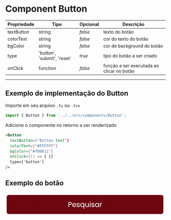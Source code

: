 # Component Button

|Propriedade  | Tipo                        | Opcional  | Descrição |
|-------------|------------                 |---------- |---------- |
|textButton  |string                       | _false_     | texto do botão          |
|colorText   |string                       | _false_     | cor do texto do botão |
|bgColor      |string                       | _false_     | cor de background do botão |
|type         |'button', 'submit', 'reset'  | _true_      | tipo do botão a ser criado |
|onClick      |function                     | _false_     | função a ser executada ao clicar no botão |

---

## Exemplo de implementação do Button

Importe em seu arquivo `.ts` ou `.tsx`
```typescript
import { Button } from '../../src/components/Button';
```

Adicione o componente no retorno a ser renderizado
```html
<Button
  textButton={'Button test'}
  colorText={'#FFFFFF'}
  bgColor={'#700611'}
  onClick={() => { }}
  type={'button'}
/>
```


## Exemplo do botão
![Component botão](button.gif)